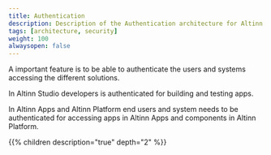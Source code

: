 ```yaml
---
title: Authentication
description: Description of the Authentication architecture for Altinn Studio, Altinn Apps and Altinn platform
tags: [architecture, security]
weight: 100
alwaysopen: false
---
```


A important feature is to be able to authenticate the users and systems accessing the different solutions. 

In Altinn Studio developers is authenticated for building and testing apps. 

In Altinn Apps and Altinn Platform end users and system needs to be authenticated for accessing apps in Altinn Apps and components in Altinn Platform. 

{{% children description="true" depth="2" %}}
